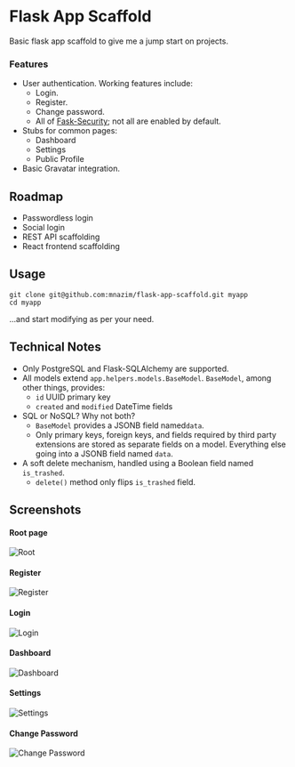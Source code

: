 # Flask App Scaffold

Basic flask app scaffold to give me a jump start on projects.

### Features

 - User authentication. Working features include:
   - Login.
   - Register.
   - Change password.
   - All of [Fask-Security](https://pythonhosted.org/Flask-Security/); not all are enabled by default.
 - Stubs for common pages:
   - Dashboard
   - Settings
   - Public Profile
 - Basic Gravatar integration.

## Roadmap

 - Passwordless login
 - Social login
 - REST API scaffolding
 - React frontend scaffolding
 
## Usage

    git clone git@github.com:mnazim/flask-app-scaffold.git myapp
    cd myapp

...and start modifying as per your need.

## Technical Notes

 - Only PostgreSQL and Flask-SQLAlchemy are supported.
 - All models extend `app.helpers.models.BaseModel`. `BaseModel`, among other things, provides:
   - `id` UUID primary key
   - `created` and `modified` DateTime fields
 - SQL or NoSQL? Why not both?
   - `BaseModel` provides a JSONB field named`data`.
   - Only primary keys, foreign keys, and fields required by third party extensions are stored as separate fields on a model. Everything else going into a JSONB field named `data`.
 - A soft delete mechanism, handled using a Boolean field named `is_trashed`.
   -  `delete()` method only flips `is_trashed` field.

## Screenshots

#### Root page
![Root](http://i.imgur.com/sA1eceh.png)

#### Register
![Register](http://i.imgur.com/0Vyk3Eb.png)

#### Login
![Login](http://i.imgur.com/lQAAvBf.png)

#### Dashboard
![Dashboard](http://i.imgur.com/M3rTB74.png)

#### Settings
![Settings](http://i.imgur.com/nImLB0I.png)

#### Change Password
![Change Password](http://i.imgur.com/oo8ZJwM.png)
